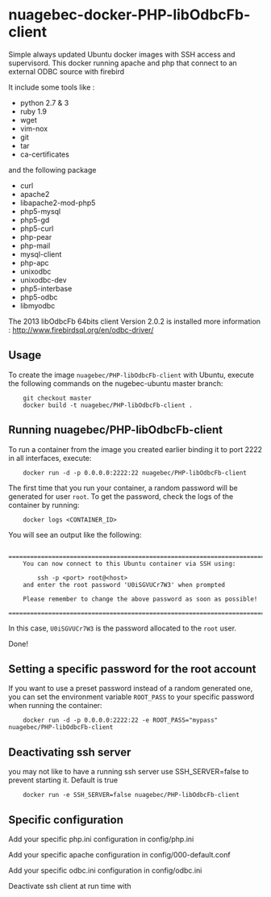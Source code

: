 # nuagebec-docker-PHP-libOdbcFb-client

Simple always updated Ubuntu docker images with SSH access and supervisord. This docker running apache and php that connect to an external ODBC source with firebird

It include some tools like :

- python 2.7 & 3
- ruby 1.9
- wget
- vim-nox
- git
- tar
- ca-certificates


and the following package

- curl 
- apache2 
- libapache2-mod-php5 
- php5-mysql 
- php5-gd 
- php5-curl 
- php-pear 
- php-mail 
- mysql-client 
- php-apc 
- unixodbc 
- unixodbc-dev 
- php5-interbase 
- php5-odbc 
- libmyodbc 


The 2013 libOdbcFb 64bits client Version 2.0.2 is installed more information : http://www.firebirdsql.org/en/odbc-driver/

Usage
-----

To create the image `nuagebec/PHP-libOdbcFb-client` with Ubuntu,
execute the following commands on the nugebec-ubuntu master branch:

        git checkout master
        docker build -t nuagebec/PHP-libOdbcFb-client .

Running nuagebec/PHP-libOdbcFb-client
--------------------

To run a container from the image you created earlier binding it to port 2222 in
all interfaces, execute:

        docker run -d -p 0.0.0.0:2222:22 nuagebec/PHP-libOdbcFb-client

The first time that you run your container, a random password will be generated
for user `root`. To get the password, check the logs of the container by running:

        docker logs <CONTAINER_ID>

You will see an output like the following:

        ========================================================================
        You can now connect to this Ubuntu container via SSH using:

            ssh -p <port> root@<host>
        and enter the root password 'U0iSGVUCr7W3' when prompted

        Please remember to change the above password as soon as possible!
        ========================================================================

In this case, `U0iSGVUCr7W3` is the password allocated to the `root` user.

Done!


Setting a specific password for the root account
------------------------------------------------

If you want to use a preset password instead of a random generated one, you can
set the environment variable `ROOT_PASS` to your specific password when running the container:

        docker run -d -p 0.0.0.0:2222:22 -e ROOT_PASS="mypass" nuagebec/PHP-libOdbcFb-client



Deactivating ssh server
-----------------------

you may not like to have a running ssh server use SSH_SERVER=false to prevent starting it. Default is true


        docker run -e SSH_SERVER=false nuagebec/PHP-libOdbcFb-client


Specific configuration
----------------------


Add your specific php.ini configuration in config/php.ini

Add your specific apache configuration in config/000-default.conf

Add your specific odbc.ini configuration in config/odbc.ini

Deactivate ssh client at run time with 


